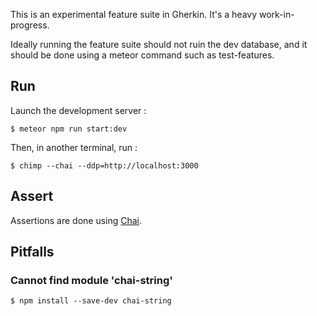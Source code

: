 This is an experimental feature suite in Gherkin.
It's a heavy work-in-progress.

Ideally running the feature suite should not ruin the dev database,
and it should be done using a meteor command such as test-features.


## Run

Launch the development server :

    $ meteor npm run start:dev

Then, in another terminal, run :

    $ chimp --chai --ddp=http://localhost:3000


## Assert

Assertions are done using [Chai](http://chaijs.com/).


## Pitfalls

### Cannot find module 'chai-string'

    $ npm install --save-dev chai-string